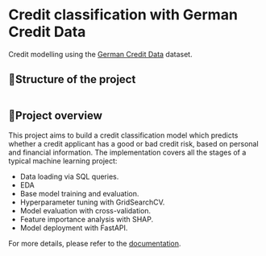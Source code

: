 # Credit classification with German Credit Data 

Credit modelling using the
[German Credit Data](https://archive.ics.uci.edu/dataset/144/statlog+german+credit+data) dataset.


## 📂Structure of the project 

```bash


```

## 🧠Project overview 

This project aims to build a credit classification model which predicts whether a credit applicant has 
a good or bad credit risk, based on personal and financial information. The implementation covers all 
the stages of a typical machine learning project: 

- Data loading via SQL queries. 
- EDA 
- Base model training and evaluation. 
- Hyperparameter tuning with GridSearchCV. 
- Model evaluation with cross-validation. 
- Feature importance analysis with SHAP. 
- Model deployment with FastAPI. 

For more details, please refer to the [documentation](https://yb1ku.github.io/german-credit-risk/). 